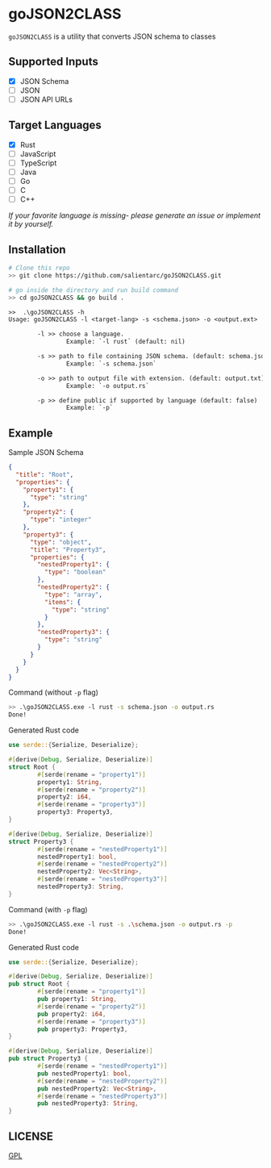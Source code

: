 # goJSON2CLASS

`goJSON2CLASS` is a utility that converts JSON schema to classes

## Supported Inputs

- [x] JSON Schema
- [ ] JSON
- [ ] JSON API URLs

## Target Languages

- [x] Rust
- [ ] JavaScript
- [ ] TypeScript
- [ ] Java
- [ ] Go
- [ ] C
- [ ] C++

_If your favorite language is missing- please generate an issue or implement it by yourself._

## Installation

```sh
# Clone this repo
>> git clone https://github.com/salientarc/goJSON2CLASS.git
```

```sh
# go inside the directory and run build command
>> cd goJSON2CLASS && go build .
```

```txt
>>  .\goJSON2CLASS -h
Usage: goJSON2CLASS -l <target-lang> -s <schema.json> -o <output.ext>

        -l >> choose a language.
                Example: `-l rust` (default: nil)

        -s >> path to file containing JSON schema. (default: schema.json)
                Example: `-s schema.json`

        -o >> path to output file with extension. (default: output.txt)
                Example: `-o output.rs`

        -p >> define public if supported by language (default: false)
                Example: `-p`
```

## Example

Sample JSON Schema

```json
{
  "title": "Root",
  "properties": {
    "property1": {
      "type": "string"
    },
    "property2": {
      "type": "integer"
    },
    "property3": {
      "type": "object",
      "title": "Property3",
      "properties": {
        "nestedProperty1": {
          "type": "boolean"
        },
        "nestedProperty2": {
          "type": "array",
          "items": {
            "type": "string"
          }
        },
        "nestedProperty3": {
          "type": "string"
        }
      }
    }
  }
}
```

Command (without `-p` flag)

```sh
>> .\goJSON2CLASS.exe -l rust -s schema.json -o output.rs
Done!
```

Generated Rust code

```rs
use serde::{Serialize, Deserialize};

#[derive(Debug, Serialize, Deserialize)]
struct Root {
        #[serde(rename = "property1")]
        property1: String,
        #[serde(rename = "property2")]
        property2: i64,
        #[serde(rename = "property3")]
        property3: Property3,
}

#[derive(Debug, Serialize, Deserialize)]
struct Property3 {
        #[serde(rename = "nestedProperty1")]
        nestedProperty1: bool,
        #[serde(rename = "nestedProperty2")]
        nestedProperty2: Vec<String>,
        #[serde(rename = "nestedProperty3")]
        nestedProperty3: String,
}
```

Command (with `-p` flag)

```sh
>> .\goJSON2CLASS.exe -l rust -s .\schema.json -o output.rs -p
Done!
```

Generated Rust code

```rs
use serde::{Serialize, Deserialize};

#[derive(Debug, Serialize, Deserialize)]
pub struct Root {
        #[serde(rename = "property1")]
        pub property1: String,
        #[serde(rename = "property2")]
        pub property2: i64,
        #[serde(rename = "property3")]
        pub property3: Property3,
}

#[derive(Debug, Serialize, Deserialize)]
pub struct Property3 {
        #[serde(rename = "nestedProperty1")]
        pub nestedProperty1: bool,
        #[serde(rename = "nestedProperty2")]
        pub nestedProperty2: Vec<String>,
        #[serde(rename = "nestedProperty3")]
        pub nestedProperty3: String,
}
```

## LICENSE

[GPL](./LICENSE)
